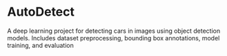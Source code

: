 # AutoDetect
A deep learning project for detecting cars in images using object detection models. Includes dataset preprocessing, bounding box annotations, model training, and evaluation
